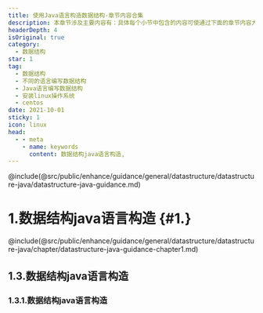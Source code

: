 ```yaml
---
title: 使用Java语言构造数据结构-章节内容合集
description: 本章节涉及主要内容有：具体每个小节中包含的内容可使通过下面的章节内容大纲进行查看,所有代码均经过严格测试，可直接复制运行即可。
headerDepth: 4
isOriginal: true
category:
  - 数据结构
star: 1
tag:
  - 数据结构
  - 不同的语言编写数据结构
  - Java语言编写数据结构
  - 安装linux操作系统
  - centos
date: 2021-10-01
sticky: 1
icon: linux
head:
  - - meta
    - name: keywords
      content: 数据结构java语言构造,
---
```

@include(@src/public/enhance/guidance/general/datastructure/datastructure-java/datastructure-java-guidance.md)

# 1.数据结构java语言构造 {#1.}
@include(@src/public/enhance/guidance/general/datastructure/datastructure-java/chapter/datastructure-java-guidance-chapter1.md)
## 1.3.数据结构java语言构造
### 1.3.1.数据结构java语言构造 
<HideSideBar/>
